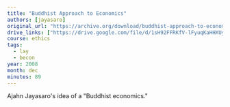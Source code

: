 ```yaml
---
title: "Buddhist Approach to Economics"
authors: [jayasaro]
original_url: "https://archive.org/download/buddhist-approach-to-economics-2008.12.06-ajahn-jayasaro/Buddhist%20Approach%20to%20Economics%20%282008.12.06%29%20-%20Ajahn%20Jayasaro.mp3"
drive_links: ["https://drive.google.com/file/d/1sH92FFRKfV-lFyuqKaHHXUyIwoltAo4h/view?usp=drivesdk"]
course: ethics
tags:
  - lay
  - becon
year: 2008
month: dec
minutes: 89
---
```


Ajahn Jayasaro's idea of a "Buddhist economics."
